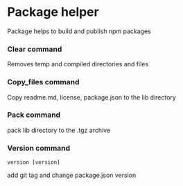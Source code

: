 Package helper
==============

Package helps to build and publish npm packages

### Clear command

Removes temp and compiled directories and files

### Copy_files command

Copy readme.md, license, package.json to the lib directory

### Pack command

pack lib directory to the .tgz archive

### Version command

`version [version]`

add git tag and change package.json version

